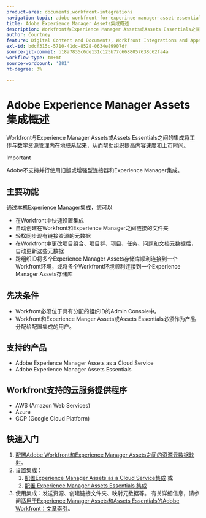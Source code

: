 ```yaml
---
product-area: documents;workfront-integrations
navigation-topic: adobe-workfront-for-experince-manager-asset-essentials
title: Adobe Experience Manager Assets集成概述
description: Workfront与Experience Manager Assets或Assets Essentials之间的集成使组织可以将工作和数字资源管理内在地联系起来，提升内容速度，缩短产品上市时间。
author: Courtney
feature: Digital Content and Documents, Workfront Integrations and Apps
exl-id: bdcf315c-5710-41dc-8528-0634e89907df
source-git-commit: b18a7835c6de131c125b77c6688057638c62fa4a
workflow-type: tm+mt
source-wordcount: '281'
ht-degree: 3%

---
```


# Adobe Experience Manager Assets集成概述

<!-- Audited: 12/2023 -->

Workfront与Experience Manager Assets或Assets Essentials之间的集成将工作与数字资源管理内在地联系起来，从而帮助组织提高内容速度和上市时间。

>[!IMPORTANT]
>
>Adobe不支持并行使用旧版或增强型连接器和Experience Manager集成。

## 主要功能

通过本机Experience Manager集成，您可以

* 在Workfront中快速设置集成
* 自动创建在Workfront和Experience Manager之间链接的文件夹
* 轻松同步现有链接资源的元数据
* 在Workfront中更改项目组合、项目群、项目、任务、问题和文档元数据后，自动更新这些元数据
* 跨组织ID将多个Experience Manager Assets存储库顺利连接到一个Workfront环境，或将多个Workfront环境顺利连接到一个Experience Manager Assets存储库


## 先决条件

* Workfront必须位于具有分配的组织ID的Admin Console中。
* Workfront和Experience Manger Assets或Assets Essentials必须作为产品分配给配置集成的用户。


## 支持的产品

* Adobe Experience Manager Assets as a Cloud Service
* Adobe Experience Manager Assets Essentials

## Workfront支持的云服务提供程序

* AWS (Amazon Web Services)
* Azure
* GCP (Google Cloud Platform)


## 快速入门

1. [配置Adobe Workfront和Experience Manager Assets之间的资源元数据映射](https://experienceleague.adobe.com/zh-hans/docs/experience-manager-cloud-service/content/assets/integrations/configure-asset-metadata-mapping)。
1. 设置集成：
   1. [配置Experience Manager Assets as a Cloud Service集成](/help/quicksilver/administration-and-setup/configure-integrations/configure-aacs-integration.md)
或
   1. [配置 Experience Manager Assets Essentials 集成](/help/quicksilver/documents/adobe-workfront-for-experience-manager-assets-essentials/setup-asset-essentials.md)
1. 使用集成：发送资源、创建链接文件夹、映射元数据等。 有关详细信息，请参阅[适用于Experience Manager Assets和Assets Essentials的Adobe Workfront：文章索引](/help/quicksilver/documents/adobe-workfront-for-experience-manager-assets-essentials/workfront-for-aem-asset-essentials.md)。
